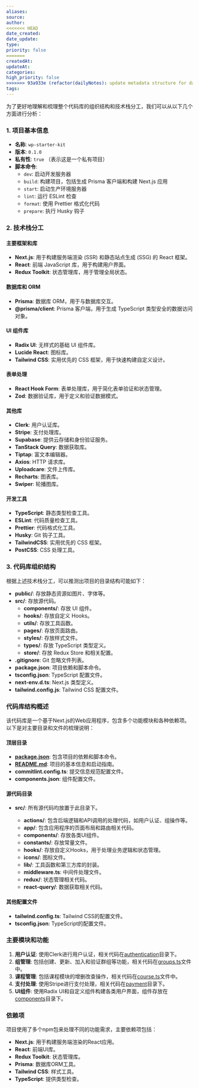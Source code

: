 ```yaml
---
aliases: 
source: 
author: 
<<<<<<< HEAD
date_created: 
date_update: 
type: 
priority: false
=======
createdAt: 
updateAt: 
categories: 
high_priority: false
>>>>>>> 93a933e (refactor(dailyNotes): update metadata structure for daily notes)
tags:
---
```

为了更好地理解和梳理整个代码库的组织结构和技术栈分工，我们可以从以下几个方面进行分析：

### 1. 项目基本信息

- **名称**: `wp-starter-kit`
- **版本**: `0.1.0`
- **私有性**: `true` （表示这是一个私有项目）
- **脚本命令**:
    - `dev`: 启动开发服务器
    - `build`: 构建项目，包括生成 Prisma 客户端和构建 Next.js 应用
    - `start`: 启动生产环境服务器
    - `lint`: 运行 ESLint 检查
    - `format`: 使用 Prettier 格式化代码
    - `prepare`: 执行 Husky 钩子

### 2. 技术栈分工

#### 主要框架和库

- **Next.js**: 用于构建服务端渲染 (SSR) 和静态站点生成 (SSG) 的 React 框架。
- **React**: 前端 JavaScript 库，用于构建用户界面。
- **Redux Toolkit**: 状态管理库，用于管理全局状态。

#### 数据库和 ORM

- **Prisma**: 数据库 ORM，用于与数据库交互。
- **@prisma/client**: Prisma 客户端，用于生成 TypeScript 类型安全的数据访问对象。

#### UI 组件库

- **Radix UI**: 无样式的基础 UI 组件库。
- **Lucide React**: 图标库。
- **Tailwind CSS**: 实用优先的 CSS 框架，用于快速构建自定义设计。

#### 表单处理

- **React Hook Form**: 表单处理库，用于简化表单验证和状态管理。
- **Zod**: 数据验证库，用于定义和验证数据模式。

#### 其他库

- **Clerk**: 用户认证库。
- **Stripe**: 支付处理库。
- **Supabase**: 提供云存储和身份验证服务。
- **TanStack Query**: 数据获取库。
- **Tiptap**: 富文本编辑器。
- **Axios**: HTTP 请求库。
- **Uploadcare**: 文件上传库。
- **Recharts**: 图表库。
- **Swiper**: 轮播图库。

#### 开发工具

- **TypeScript**: 静态类型检查工具。
- **ESLint**: 代码质量检查工具。
- **Prettier**: 代码格式化工具。
- **Husky**: Git 钩子工具。
- **TailwindCSS**: 实用优先的 CSS 框架。
- **PostCSS**: CSS 处理工具。

### 3. 代码库组织结构

根据上述技术栈分工，可以推测出项目的目录结构可能如下：

- **public/**: 存放静态资源如图片、字体等。
- **src/**: 存放源代码。
    - **components/**: 存放 UI 组件。
    - **hooks/**: 存放自定义 Hooks。
    - **utils/**: 存放工具函数。
    - **pages/**: 存放页面路由。
    - **styles/**: 存放样式文件。
    - **types/**: 存放 TypeScript 类型定义。
    - **store/**: 存放 Redux Store 和相关配置。
- **.gitignore**: Git 忽略文件列表。
- **package.json**: 项目依赖和脚本命令。
- **tsconfig.json**: TypeScript 配置文件。
- **next-env.d.ts**: Next.js 类型定义。
- **tailwind.config.js**: Tailwind CSS 配置文件。


### 代码库结构概述

该代码库是一个基于Next.js的Web应用程序，包含多个功能模块和各种依赖项。以下是对主要目录和文件的梳理说明：

#### 顶层目录

- **[package.json](javascript:void(0))**: 包含项目的依赖和脚本命令。
- **[README.md](javascript:void(0))**: 项目的基本信息和启动指南。
- **commitlint.config.ts**: 提交信息规范配置文件。
- **components.json**: 组件配置文件。

#### 源代码目录

- **src/**: 所有源代码均放置于此目录下。
    
    - **actions/**: 包含后端逻辑和API调用的处理代码，如用户认证、组操作等。
    - **app/**: 包含应用程序的页面布局和路由相关代码。
    - **components/**: 存放各类UI组件。
    - **constants/**: 存放常量文件。
    - **hooks/**: 存放自定义Hooks，用于处理业务逻辑和状态管理。
    - **icons/**: 图标文件。
    - **lib/**: 工具函数和第三方库的封装。
    - **middleware.ts**: 中间件处理文件。
    - **redux/**: 状态管理相关代码。
    - **react-query/**: 数据获取相关代码。

#### 其他配置文件

- **tailwind.config.ts**: Tailwind CSS的配置文件。
- **tsconfig.json**: TypeScript的配置文件。

### 主要模块和功能

1. **用户认证**: 使用Clerk进行用户认证，相关代码在[authentication](javascript:void(0))目录下。
2. **组管理**: 包括创建、更新、加入和验证群组等功能，相关代码在[groups.ts](javascript:void(0))文件中。
3. **课程管理**: 包括课程模块的增删改查操作，相关代码在[course.ts](javascript:void(0))文件中。
4. **支付处理**: 使用Stripe进行支付处理，相关代码在[payment](javascript:void(0))目录下。
5. **UI组件**: 使用Radix UI和自定义组件构建各类用户界面，组件存放在[components](javascript:void(0))目录下。

### 依赖项

项目使用了多个npm包来处理不同的功能需求，主要依赖项包括：

- **Next.js**: 用于构建服务端渲染的React应用。
- **React**: 前端UI库。
- **Redux Toolkit**: 状态管理库。
- **Prisma**: 数据库ORM工具。
- **Tailwind CSS**: 样式工具。
- **TypeScript**: 提供类型检查。
